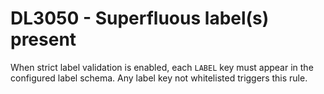 # DL3050 - Superfluous label(s) present

When strict label validation is enabled, each `LABEL` key must appear in the configured label schema. Any label key not whitelisted triggers this rule.
